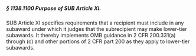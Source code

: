 ##### § 1138.1100 Purpose of SUB Article XI. #####

SUB Article XI specifies requirements that a recipient must include in any subaward under which it judges that the subrecipient may make lower-tier subawards. It thereby implements OMB guidance in 2 CFR 200.331(a) through (c) and other portions of 2 CFR part 200 as they apply to lower-tier subawards.